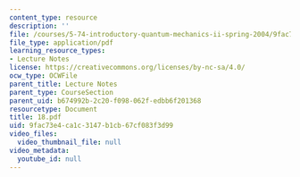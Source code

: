 ```yaml
---
content_type: resource
description: ''
file: /courses/5-74-introductory-quantum-mechanics-ii-spring-2004/9fac73e4ca1c3147b1cb67cf083f3d99_18.pdf
file_type: application/pdf
learning_resource_types:
- Lecture Notes
license: https://creativecommons.org/licenses/by-nc-sa/4.0/
ocw_type: OCWFile
parent_title: Lecture Notes
parent_type: CourseSection
parent_uid: b674992b-2c20-f098-062f-edbb6f201368
resourcetype: Document
title: 18.pdf
uid: 9fac73e4-ca1c-3147-b1cb-67cf083f3d99
video_files:
  video_thumbnail_file: null
video_metadata:
  youtube_id: null
---
```

